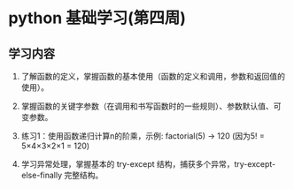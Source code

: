 # python 基础学习(第四周)

## 学习内容

1. 了解函数的定义，掌握函数的基本使用（函数的定义和调用，参数和返回值的使用）。

2. 掌握函数的关键字参数（在调用和书写函数时的一些规则）、参数默认值、可变参数。

3. 练习1：使用函数递归计算n的阶乘，示例: factorial(5) → 120 (因为5! = 5×4×3×2×1 = 120)
<!-- 
4. 练习2：下载[项目链接](https://wcn6gmfkzss8.feishu.cn/file/DUnXbTB51oazhpxbKQIca26dn3b)，在自己的python环境通过`pip install pyside6`下载依赖。在项目中创建`tool.py`代码文件，与`main.py`在同一目录下。下面是在`tool.py`下的函数的要求，实现方面可以了解一下正则表达式。直接运行main.py即可

    ```
    // 第一个函数
    函数名为：isUsernameValid
    传入参数为：类型为字符串，该值为用户名，用户名要求6~18个字符，可以使用字母、数字、下划线，需以字母开头。
    返回值：类型为字符串，如果用户名符合要求，返回空字符串，否则返回相应的提示信息。
    
    // 第二个函数
    函数名为：isPasswordValid
    传入参数为：类型为字符串，该值为密码，密码要求8~18个字符，需包含大小写字母、数字，支持_、@、#、-、+、/特殊字符。
    返回值：类型为字符串，如果密码符合要求，返回空字符串，否则返回相应的提示信息。
    
    ```

    运行效果：![image-20251026204818531](./assets/image-20251026204818531.png) -->
    
4. 学习异常处理，掌握基本的 try-except 结构，捕获多个异常，try-except-else-finally 完整结构。